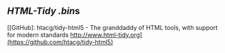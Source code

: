 *HTML-Tidy* *.bin*s
-------------------

[[GitHub]: htacg/tidy-html5 - The granddaddy of HTML tools, with support for modern standards http://www.html-tidy.org](https://github.com/htacg/tidy-html5)

